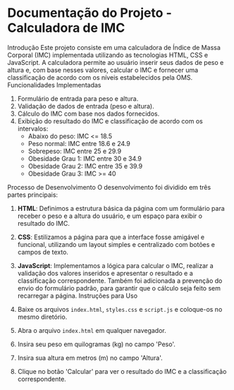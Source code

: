 # Documentação do Projeto - Calculadora de IMC
Introdução
Este projeto consiste em uma calculadora de Índice de Massa Corporal (IMC) implementada utilizando as tecnologias HTML, CSS e JavaScript. A calculadora permite ao usuário inserir seus dados de peso e altura e, com base nesses valores, calcular o IMC e fornecer uma classificação de acordo com os níveis estabelecidos pela OMS.
Funcionalidades Implementadas
1. Formulário de entrada para peso e altura.
2. Validação de dados de entrada (peso e altura).
3. Cálculo do IMC com base nos dados fornecidos.
4. Exibição do resultado do IMC e classificação de acordo com os intervalos:
   - Abaixo do peso: IMC <= 18.5
   - Peso normal: IMC entre 18.6 e 24.9
   - Sobrepeso: IMC entre 25 e 29.9
   - Obesidade Grau 1: IMC entre 30 e 34.9
   - Obesidade Grau 2: IMC entre 35 e 39.9
   - Obesidade Grau 3: IMC >= 40

Processo de Desenvolvimento
O desenvolvimento foi dividido em três partes principais:

1. **HTML**: Definimos a estrutura básica da página com um formulário para receber o peso e a altura do usuário, e um espaço para exibir o resultado do IMC.

2. **CSS**: Estilizamos a página para que a interface fosse amigável e funcional, utilizando um layout simples e centralizado com botões e campos de texto.

3. **JavaScript**: Implementamos a lógica para calcular o IMC, realizar a validação dos valores inseridos e apresentar o resultado e a classificação correspondente. Também foi adicionada a prevenção do envio do formulário padrão, para garantir que o cálculo seja feito sem recarregar a página.
Instruções para Uso
1. Baixe os arquivos `index.html`, `styles.css` e `script.js` e coloque-os no mesmo diretório.
2. Abra o arquivo `index.html` em qualquer navegador.
3. Insira seu peso em quilogramas (kg) no campo 'Peso'.
4. Insira sua altura em metros (m) no campo 'Altura'.
5. Clique no botão 'Calcular' para ver o resultado do IMC e a classificação correspondente.
